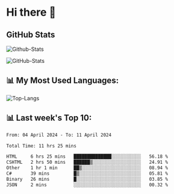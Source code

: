 # Hi there 👋

## GitHub Stats
![Github-Stats](https://github-readme-stats-sigma-five.vercel.app/api?username=ltorson&show_icons=true&theme=radical&count_private=true)

![GitHub-Stats](https://github-readme-stats.vercel.app/api/wakatime?username=LeeTorson&theme=synthwave&size_weight=0.5&count_weight=0.5&title_color=36F9F6&langs_count=10&count_private=true)

## 📊 My Most Used Languages:
![Top-Langs](https://github-readme-stats-sigma-five.vercel.app/api/top-langs/?username=LTorson&layout=compact&langs_count=10)


## 📊 Last week's Top 10:
<!--START_SECTION:waka-->

```txt
From: 04 April 2024 - To: 11 April 2024

Total Time: 11 hrs 25 mins

HTML     6 hrs 25 mins   ██████████████░░░░░░░░░░░   56.18 %
CSHTML   2 hrs 50 mins   ██████▒░░░░░░░░░░░░░░░░░░   24.91 %
Other    1 hr 1 min      ██▒░░░░░░░░░░░░░░░░░░░░░░   08.94 %
C#       39 mins         █▒░░░░░░░░░░░░░░░░░░░░░░░   05.81 %
Binary   26 mins         █░░░░░░░░░░░░░░░░░░░░░░░░   03.85 %
JSON     2 mins          ░░░░░░░░░░░░░░░░░░░░░░░░░   00.32 %
```

<!--END_SECTION:waka-->
